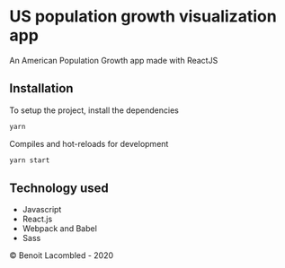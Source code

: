 # US population growth visualization app 

An American Population Growth app made with ReactJS 

## Installation
To setup the project, install the dependencies
```bash
yarn
```
Compiles and hot-reloads for development
```bash
yarn start
```

## Technology used

- Javascript
- React.js
- Webpack and Babel
- Sass

© Benoit Lacombled - 2020
